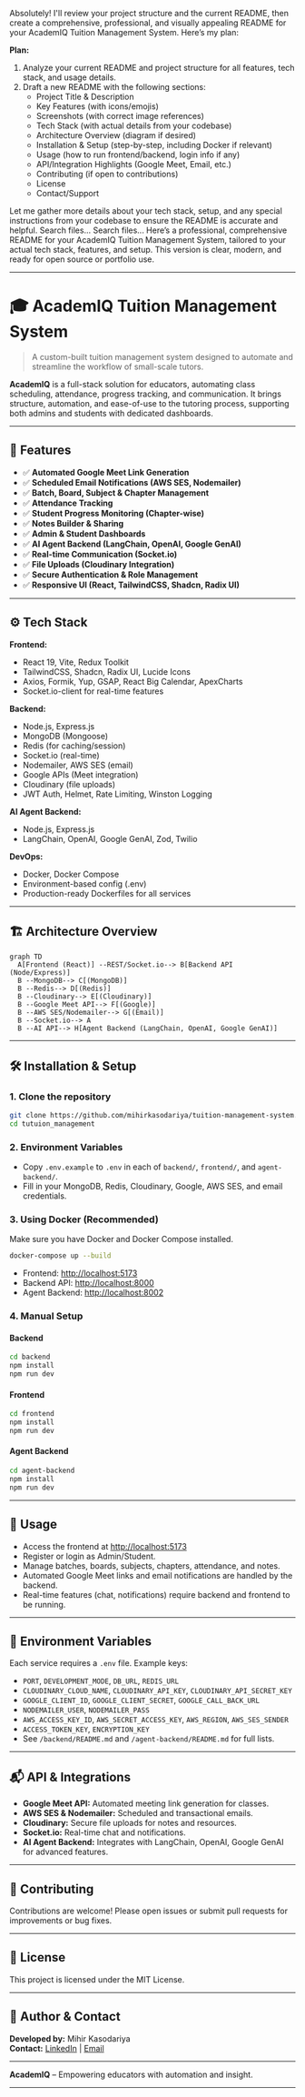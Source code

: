 Absolutely! I'll review your project structure and the current README, then create a comprehensive, professional, and visually appealing README for your AcademIQ Tuition Management System. Here’s my plan:

**Plan:**
1. Analyze your current README and project structure for all features, tech stack, and usage details.
2. Draft a new README with the following sections:
   - Project Title & Description
   - Key Features (with icons/emojis)
   - Screenshots (with correct image references)
   - Tech Stack (with actual details from your codebase)
   - Architecture Overview (diagram if desired)
   - Installation & Setup (step-by-step, including Docker if relevant)
   - Usage (how to run frontend/backend, login info if any)
   - API/Integration Highlights (Google Meet, Email, etc.)
   - Contributing (if open to contributions)
   - License
   - Contact/Support

Let me gather more details about your tech stack, setup, and any special instructions from your codebase to ensure the README is accurate and helpful.
Search files...
Search files...
Here’s a professional, comprehensive README for your AcademIQ Tuition Management System, tailored to your actual tech stack, features, and setup. This version is clear, modern, and ready for open source or portfolio use.

---

# 🎓 AcademIQ Tuition Management System

> A custom-built tuition management system designed to automate and streamline the workflow of small-scale tutors.

**AcademIQ** is a full-stack solution for educators, automating class scheduling, attendance, progress tracking, and communication. It brings structure, automation, and ease-of-use to the tutoring process, supporting both admins and students with dedicated dashboards.

---

## 🧩 Features

- ✅ **Automated Google Meet Link Generation**
- ✅ **Scheduled Email Notifications (AWS SES, Nodemailer)**
- ✅ **Batch, Board, Subject & Chapter Management**
- ✅ **Attendance Tracking**
- ✅ **Student Progress Monitoring (Chapter-wise)**
- ✅ **Notes Builder & Sharing**
- ✅ **Admin & Student Dashboards**
- ✅ **AI Agent Backend (LangChain, OpenAI, Google GenAI)**
- ✅ **Real-time Communication (Socket.io)**
- ✅ **File Uploads (Cloudinary Integration)**
- ✅ **Secure Authentication & Role Management**
- ✅ **Responsive UI (React, TailwindCSS, Shadcn, Radix UI)**

---

## ⚙️ Tech Stack

**Frontend:**
- React 19, Vite, Redux Toolkit
- TailwindCSS, Shadcn, Radix UI, Lucide Icons
- Axios, Formik, Yup, GSAP, React Big Calendar, ApexCharts
- Socket.io-client for real-time features

**Backend:**
- Node.js, Express.js
- MongoDB (Mongoose)
- Redis (for caching/session)
- Socket.io (real-time)
- Nodemailer, AWS SES (email)
- Google APIs (Meet integration)
- Cloudinary (file uploads)
- JWT Auth, Helmet, Rate Limiting, Winston Logging

**AI Agent Backend:**
- Node.js, Express.js
- LangChain, OpenAI, Google GenAI, Zod, Twilio

**DevOps:**
- Docker, Docker Compose
- Environment-based config (.env)
- Production-ready Dockerfiles for all services

---

## 🏗️ Architecture Overview

```mermaid
graph TD
  A[Frontend (React)] --REST/Socket.io--> B[Backend API (Node/Express)]
  B --MongoDB--> C[(MongoDB)]
  B --Redis--> D[(Redis)]
  B --Cloudinary--> E[(Cloudinary)]
  B --Google Meet API--> F[(Google)]
  B --AWS SES/Nodemailer--> G[(Email)]
  B --Socket.io--> A
  B --AI API--> H[Agent Backend (LangChain, OpenAI, Google GenAI)]
```

---

## 🛠️ Installation & Setup

### 1. Clone the repository

```bash
git clone https://github.com/mihirkasodariya/tuition-management-system.git
cd tutuion_management
```

### 2. Environment Variables

- Copy `.env.example` to `.env` in each of `backend/`, `frontend/`, and `agent-backend/`.
- Fill in your MongoDB, Redis, Cloudinary, Google, AWS SES, and email credentials.

### 3. Using Docker (Recommended)

Make sure you have Docker and Docker Compose installed.

```bash
docker-compose up --build
```

- Frontend: [http://localhost:5173](http://localhost:5173)
- Backend API: [http://localhost:8000](http://localhost:8000)
- Agent Backend: [http://localhost:8002](http://localhost:8002)

### 4. Manual Setup

#### Backend

```bash
cd backend
npm install
npm run dev
```

#### Frontend

```bash
cd frontend
npm install
npm run dev
```

#### Agent Backend

```bash
cd agent-backend
npm install
npm run dev
```

---

## 🚀 Usage

- Access the frontend at [http://localhost:5173](http://localhost:5173)
- Register or login as Admin/Student.
- Manage batches, boards, subjects, chapters, attendance, and notes.
- Automated Google Meet links and email notifications are handled by the backend.
- Real-time features (chat, notifications) require backend and frontend to be running.

---

## 🔑 Environment Variables

Each service requires a `.env` file. Example keys:

- `PORT`, `DEVELOPMENT_MODE`, `DB_URL`, `REDIS_URL`
- `CLOUDINARY_CLOUD_NAME`, `CLOUDINARY_API_KEY`, `CLOUDINARY_API_SECRET_KEY`
- `GOOGLE_CLIENT_ID`, `GOOGLE_CLIENT_SECRET`, `GOOGLE_CALL_BACK_URL`
- `NODEMAILER_USER`, `NODEMAILER_PASS`
- `AWS_ACCESS_KEY_ID`, `AWS_SECRET_ACCESS_KEY`, `AWS_REGION`, `AWS_SES_SENDER`
- `ACCESS_TOKEN_KEY`, `ENCRYPTION_KEY`
- See `/backend/README.md` and `/agent-backend/README.md` for full lists.

---

## 📬 API & Integrations

- **Google Meet API:** Automated meeting link generation for classes.
- **AWS SES & Nodemailer:** Scheduled and transactional emails.
- **Cloudinary:** Secure file uploads for notes and resources.
- **Socket.io:** Real-time chat and notifications.
- **AI Agent Backend:** Integrates with LangChain, OpenAI, Google GenAI for advanced features.

---

## 🤝 Contributing

Contributions are welcome! Please open issues or submit pull requests for improvements or bug fixes.

---

## 📄 License

This project is licensed under the MIT License.

---

## 👤 Author & Contact

**Developed by:** Mihir Kasodariya  
**Contact:** [LinkedIn](https://www.linkedin.com/in/mihirkasodariya) | [Email](mailto:your-email@example.com)

---

**AcademIQ** – Empowering educators with automation and insight.

---